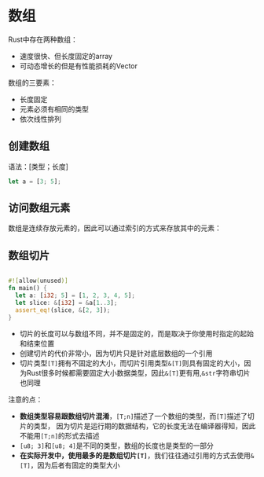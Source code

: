 # 数组
Rust中存在两种数组：
- 速度很快、但长度固定的array
- 可动态增长的但是有性能损耗的Vector

数组的三要素：
- 长度固定
- 元素必须有相同的类型
- 依次线性排列
## 创建数组
语法：[类型；长度]
```rs
let a = [3; 5];
```
## 访问数组元素
数组是连续存放元素的，因此可以通过索引的方式来存放其中的元素：
## 数组切片
```rs

#![allow(unused)]
fn main() {
  let a: [i32; 5] = [1, 2, 3, 4, 5];
  let slice: &[i32] = &a[1..3];
  assert_eq!(slice, &[2, 3]);
}
```
- 切片的长度可以与数组不同，并不是固定的，而是取决于你使用时指定的起始和结束位置
- 创建切片的代价非常小，因为切片只是针对底层数组的一个引用
- 切片类型`[T]`拥有不固定的大小，而切片引用类型`&[T]`则具有固定的大小，因为Rust很多时候都需要固定大小数据类型，因此`&[T]`更有用,`&str`字符串切片也同理

注意的点：
- **数组类型容易跟数组切片混淆**，`[T;n]`描述了一个数组的类型，而`[T]`描述了切片的类型， 因为切片是运行期的数据结构，它的长度无法在编译器得知，因此不能用`[T;n]`的形式去描述
- `[u8; 3]`和`[u8; 4]`是不同的类型，数组的长度也是类型的一部分
- **在实际开发中，使用最多的是数组切片`[T]`**，我们往往通过引用的方式去使用`&[T]`，因为后者有固定的类型大小